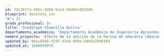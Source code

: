 ```yaml
---
id: f9c2bffa-46bc-4268-bce2-56d64c0d33d6
blueprint: docentes_inv
'n': 21
grado_profesional: Dr
title: 'Guadalupe Chaquilla Quilca'
departamento_academico: 'Departamento Académico de Ingeniería Agroindustrial'
nombre_proyecto: 'Efecto de la adición de la harina de amaranto (Amarantus caudatus L.) popeado de cuatro variedades peruanas sobre las propiedades físicas, nutricionales y sensoriales de pan.'
updated_by: 06ac68ab-d29f-41e9-9b9a-dd4da3996484
updated_at: 1690099979
---
```

